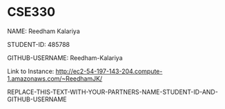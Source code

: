 # CSE330
NAME:
Reedham
Kalariya <br>

STUDENT-ID:
485788<br>

GITHUB-USERNAME:
Reedham-Kalariya <br>

Link to Instance:
http://ec2-54-197-143-204.compute-1.amazonaws.com/~ReedhamJK/

REPLACE-THIS-TEXT-WITH-YOUR-PARTNERS-NAME-STUDENT-ID-AND-GITHUB-USERNAME
